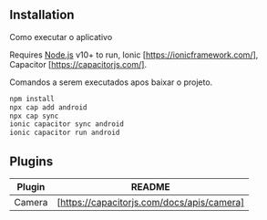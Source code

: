 ## Installation

Como executar o aplicativo

Requires [Node.js](https://nodejs.org/) v10+ to run, Ionic [https://ionicframework.com/], Capacitor [https://capacitorjs.com/].

Comandos a serem executados apos baixar o projeto.
```sh
npm install
npx cap add android
npx cap sync
ionic capacitor sync android
ionic capacitor run android
```
## Plugins

| Plugin | README |
| ------ | ------ |
| Camera | [https://capacitorjs.com/docs/apis/camera]